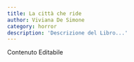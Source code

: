 ```yaml
---
title: La città che ride
author: Viviana De Simone
category: horror
description: 'Descrizione del Libro...'
---
```


Contenuto Editabile
